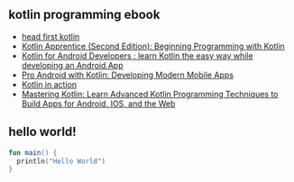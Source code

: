 ## kotlin programming ebook

- [head first kotlin](https://b-ok.asia/dl/3709541/df0c97)
- [Kotlin Apprentice (Second Edition): Beginning Programming with Kotlin](https://b-ok.asia/dl/5269261/4b040c)
- [Kotlin for Android Developers : learn Kotlin the easy way while developing an Android App](https://b-ok.asia/dl/3335261/49731e)
- [Pro Android with Kotlin: Developing Modern Mobile Apps](https://b-ok.asia/dl/3659764/8bd493)
- [Kotlin in action](https://b-ok.asia/dl/3516371/3d2d01)
- [Mastering Kotlin: Learn Advanced Kotlin Programming Techniques to Build Apps for Android, IOS, and the Web](https://b-ok.asia/dl/5283183/a9919f)

## hello world!

```kt
fun main() {
  println("Hello World")
}
```
